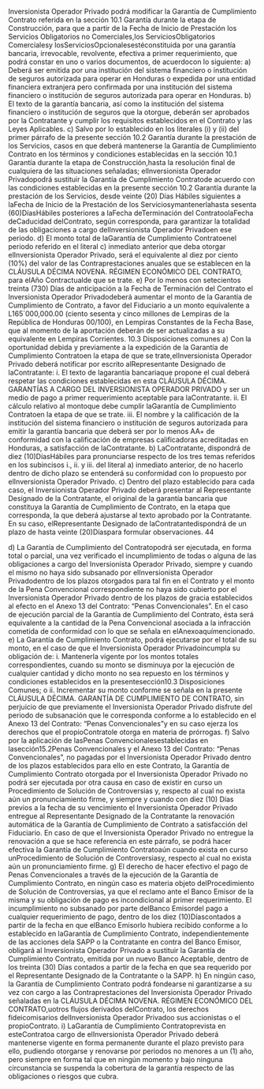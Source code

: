 
Inversionista Operador Privado podrá modificar la Garantía de Cumplimiento Contrato referida en la sección 10.1
Garantía durante la etapa de Construcción, para que a partir de la Fecha de Inicio de Prestación los Servicios
Obligatorios no Comerciales,los ServiciosObligatorios Comercialesy losServiciosOpcionalesestéconstituida por una
garantía bancaria, irrevocable, revolvente, efectiva a primer requerimiento, que podrá constar en uno o varios
documentos, de acuerdocon lo siguiente:
a) Deberá ser emitida por una institución del sistema financiero o institución de seguros autorizada para operar en
Honduras o expedida por una entidad financiera extranjera pero confirmada por una institución del sistema
financiero o institución de seguros autorizada para operar en Honduras.
b) El texto de la garantía bancaria, así como la institución del sistema financiero o institución de seguros que la
otorgue, deberán ser aprobados por la Contratante y cumplir los requisitos establecidos en el Contrato y las
Leyes Aplicables.
c) Salvo por lo establecido en los literales (i) y (ii) del primer párrafo de la presente sección 10.2 Garantía
durante la prestación de los Servicios, casos en que deberá mantenerse la Garantía de Cumplimiento
Contrato en los términos y condiciones establecidas en la sección 10.1 Garantía durante la etapa de
Construcción,hasta la resolución final de cualquiera de las situaciones señaladas; elInversionista Operador
Privadopodrá sustituir la Garantía de Cumplimiento Contratode acuerdo con las condiciones establecidas en
la presente sección 10.2 Garantía durante la prestación de los Servicios, desde veinte (20) Días Hábiles
siguientes a laFecha de Inicio de la Prestación de los Serviciosymantenerlahasta sesenta (60)DíasHábiles
posteriores a laFecha deTerminación del ContratoolaFecha deCaducidad delContrato, según corresponda,
para garantizar la totalidad de las obligaciones a cargo delInversionista Operador Privadoen ese periodo.
d) El monto total de laGarantía de Cumplimiento Contratoenel periodo referido en el literal c) inmediato anterior
que deba otorgar elInversionista Operador Privado, será el equivalente al diez por ciento (10%) del valor de las
Contraprestaciones anuales que se establecen en la CLÁUSULA DÉCIMA NOVENA. RÉGIMEN
ECONÓMICO DEL CONTRATO, para elAño Contractualde que se trate.
e) Por lo menos con setecientos treinta (730) Días de anticipación a la Fecha de Terminación del Contrato el
Inversionista Operador Privadodeberá aumentar el monto de la Garantía de Cumplimiento de Contrato, a favor
del Fiduciario a un monto equivalente a L165´000,000.00 (ciento sesenta y cinco millones de Lempiras de la
República de Honduras 00/100), en Lempiras Constantes de la Fecha Base, que al momento de la aportación
deberán de ser actualizadas a su equivalente en Lempiras Corrientes.
10.3 Disposiciones comunes
a) Con la oportunidad debida y previamente a la expedición de la Garantía de Cumplimiento Contratoen la etapa
de que se trate,elInversionista Operador Privado deberá notificar por escrito alRepresentante Designado de
laContratante:
i. El texto de lagarantía bancariaque propone el cual deberá respetar las condiciones establecidas en esta
CLÁUSULA DÉCIMA. GARANTÍAS A CARGO DEL INVERSIONISTA OPERADOR PRIVADO y ser un
medio de pago a primer requerimiento aceptable para laContratante.
ii. El cálculo relativo al montoque debe cumplir laGarantía de Cumplimiento Contratoen la etapa de que se
trate.
iii. El nombre y la calificación de la institución del sistema financiero o institución de seguros autorizada para
emitir la garantía bancaria que deberá ser por lo menos AA+ de conformidad con la calificación de
empresas calificadoras acreditadas en Honduras, a satisfacción de laContratante.
b) LaContratante, dispondrá de diez (10)DíasHábiles para pronunciarse respecto de los tres temas referidos en
los subincisos i., ii. y iii. del literal a) inmediato anterior, de no hacerlo dentro de dicho plazo se entenderá su
conformidad con lo propuesto por elInversionista Operador Privado.
c) Dentro del plazo establecido para cada caso, el Inversionista Operador Privado deberá presentar al
Representante Designado de la Contratante, el original de la garantía bancaria que constituya la Garantía de
Cumplimiento de Contrato, en la etapa que corresponda, la que deberá ajustarse al texto aprobado por la
Contratante. En su caso, elRepresentante Designado de laContratantedispondrá de un plazo de hasta veinte
(20)Díaspara formular observaciones.
44

d) La Garantía de Cumplimiento del Contratopodrá ser ejecutada, en forma total o parcial, una vez verificado el
incumplimiento de todas o alguna de las obligaciones a cargo del Inversionista Operador Privado, siempre y
cuando el mismo no haya sido subsanado por elInversionista Operador Privadodentro de los plazos otorgados
para tal fin en el Contrato y el monto de la Pena Convencional correspondiente no haya sido cubierto por el
Inversionista Operador Privado dentro de los plazos de gracia establecidos al efecto en el Anexo 13 del
Contrato: “Penas Convencionales”. En el caso de ejecución parcial de la Garantía de Cumplimiento del
Contrato, ésta será equivalente a la cantidad de la Pena Convencional asociada a la infracción cometida de
conformidad con lo que se señala en elAnexoaquímencionado.
e) La Garantía de Cumplimiento Contrato, podrá ejecutarse por el total de su monto, en el caso de que el
Inversionista Operador Privadoincumpla su obligación de:
i. Mantenerla vigente por los montos totales correspondientes, cuando su monto se disminuya por la
ejecución de cualquier cantidad y dicho monto no sea repuesto en los términos y condiciones establecidos
en la presentesección10.3 Disposiciones Comunes; o
ii. Incrementar su monto conforme se señala en la presente CLÁUSULA DÉCIMA. GARANTÍA DE
CUMPLIMIENTO DE CONTRATO, sin perjuicio de que previamente el Inversionista Operador Privado
disfrute del periodo de subsanación que le corresponda conforme a lo establecido en el Anexo 13 del
Contrato: “Penas Convencionales”y en su caso ejerza los derechos que el propioContratole otorga en
materia de prórrogas.
f) Salvo por la aplicación de lasPenas Convencionalesestablecidas en lasección15.2Penas Convencionales
y el Anexo 13 del Contrato: “Penas Convencionales”, no pagadas por el Inversionista Operador Privado
dentro de los plazos establecidos para ello en este Contrato, la Garantía de Cumplimiento Contrato otorgada
por el Inversionista Operador Privado no podrá ser ejecutada por otra causa en caso de existir en curso un
Procedimiento de Solución de Controversias y, respecto al cual no exista aún un pronunciamiento firme, y
siempre y cuando con diez (10) Días previos a la fecha de su vencimiento el Inversionista Operador Privado
entregue al Representante Designado de la Contratante la renovación automática de la Garantía de
Cumplimiento de Contrato a satisfacción del Fiduciario. En caso de que el Inversionista Operador Privado no
entregue la renovación a que se hace referencia en este párrafo, se podrá hacer efectiva la Garantía de
Cumplimiento Contratoaún cuando exista en curso unProcedimiento de Solución de Controversiasy, respecto
al cual no exista aún un pronunciamiento firme.
g) El derecho de hacer efectivo el pago de Penas Convencionales a través de la ejecución de la Garantía de
Cumplimiento Contrato, en ningún caso es materia objeto delProcedimiento de Solución de Controversias, ya
que el reclamo ante el Banco Emisor de la misma y su obligación de pago es incondicional al primer
requerimiento. El incumplimiento no subsanado por parte delBanco Emisordel pago a cualquier requerimiento
de pago, dentro de los diez (10)Díascontados a partir de la fecha en que elBanco Emisorlo hubiera recibido
conforme a lo establecido en laGarantía de Cumplimiento Contrato, independientemente de las acciones dela
SAPP o la Contratante en contra del Banco Emisor, obligará al Inversionista Operador Privado a sustituir la
Garantía de Cumplimiento Contrato, emitida por un nuevo Banco Aceptable, dentro de los treinta (30) Días
contados a partir de la fecha en que sea requerido por el Representante Designado de la Contratante o la
SAPP.
h) En ningún caso, la Garantía de Cumplimiento Contrato podrá fondearse ni garantizarse a su vez con cargo a
las Contraprestaciones del Inversionista Operador Privado señaladas en la CLÁUSULA DÉCIMA NOVENA.
RÉGIMEN ECONÓMICO DEL CONTRATO,uotros flujos derivados delContrato, los derechos fideicomisarios
delInversionista Operador Privadoo sus accionistas o el propioContrato.
i) LaGarantía de Cumplimiento Contratoprevista en esteContratoa cargo de elInversionista Operador Privado
deberá mantenerse vigente en forma permanente durante el plazo previsto para ello, pudiendo otorgarse y
renovarse por periodos no menores a un (1) año, pero siempre en forma tal que en ningún momento y bajo
ninguna circunstancia se suspenda la cobertura de la garantía respecto de las obligaciones o riesgos que
cubra.
